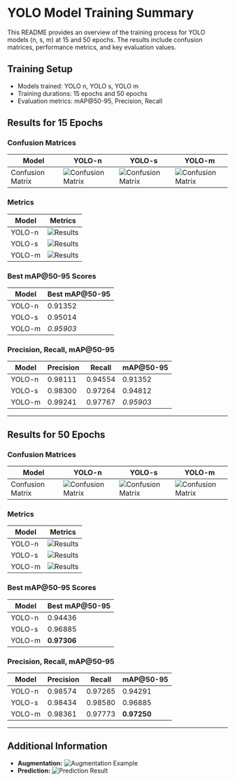 # YOLO Model Training Summary

This README provides an overview of the training process for YOLO models (n, s, m) at 15 and 50 epochs. The results include confusion matrices, performance metrics, and key evaluation values.

## Training Setup
- Models trained: YOLO n, YOLO s, YOLO m
- Training durations: 15 epochs and 50 epochs
- Evaluation metrics: mAP@50-95, Precision, Recall

## Results for 15 Epochs
### Confusion Matrices


| Model  | YOLO-n | YOLO-s | YOLO-m |
| ------ | ------ | ------ | ------ |
| Confusion Matrix | ![Confusion Matrix](presentation_images/confusion_matrix_n.png) | ![Confusion Matrix](presentation_images/confusion_matrix_s.png) | ![Confusion Matrix](presentation_images/confusion_matrix_m.png) |


### Metrics

| Model | Metrics |
|--------|---------|
| YOLO-n | ![Results](presentation_images/results-n.png) |
| YOLO-s | ![Results](presentation_images/results-s.png) |
| YOLO-m | ![Results](presentation_images/results-m.png) |

### Best mAP@50-95 Scores
| Model  | Best mAP@50-95 |
|--------|--------------|
| YOLO-n | 0.91352      |
| YOLO-s | 0.95014      |
| YOLO-m | *0.95903*      |

### Precision, Recall, mAP@50-95
| Model  | Precision | Recall | mAP@50-95 |
|--------|-----------|--------|-----------|
| YOLO-n | 0.98111   | 0.94554 | 0.91352   |
| YOLO-s | 0.98300   | 0.97264 | 0.94812   |
| YOLO-m | 0.99241   | 0.97767 | *0.95903*   |

---

## Results for 50 Epochs
### Confusion Matrices

| Model  | YOLO-n | YOLO-s | YOLO-m |
| ------ | ------ | ------ | ------ |
| Confusion Matrix | ![Confusion Matrix](presentation_images/confusion_matrix_n50.png) | ![Confusion Matrix](presentation_images/confusion_matrix_s50.png) | ![Confusion Matrix](presentation_images/confusion_matrix_m50.png) |


### Metrics

| Model | Metrics |
|--------|---------|
| YOLO-n | ![Results](presentation_images/results-n50.png) |
| YOLO-s | ![Results](presentation_images/results-s50.png) |
| YOLO-m | ![Results](presentation_images/results-m50.png) |

### Best mAP@50-95 Scores
| Model  | Best mAP@50-95 |
|--------|--------------|
| YOLO-n | 0.94436      |
| YOLO-s | 0.96885      |
| YOLO-m | **0.97306**      |

### Precision, Recall, mAP@50-95
| Model  | Precision | Recall | mAP@50-95 |
|--------|-----------|--------|-----------|
| YOLO-n | 0.98574   | 0.97265 | 0.94291   |
| YOLO-s | 0.98434   | 0.98580 | 0.96885   |
| YOLO-m | 0.98361   | 0.97773 | **0.97250**   |

---

## Additional Information
- **Augmentation:**
  ![Augmentation Example](presentation_images/augmentation.png)
- **Prediction:**
  ![Prediction Result](presentation_images/prediction.png)

